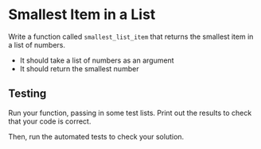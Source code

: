# Smallest Item in a List

Write a function called `smallest_list_item` that returns the smallest item in 
a list of numbers.

* It should take a list of numbers as an argument
* It should return the smallest number

## Testing

Run your function, passing in some test lists. Print out the results to check 
that your code is correct.

Then, run the automated tests to check your solution.
